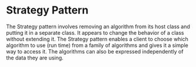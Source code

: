 # Strategy Pattern

The Strategy pattern involves removing an algorithm from its host class and putting it in a separate class.
It appears to change the behavior of a class without extending it.
The Strategy pattern enables a client to choose which algorithm to use (run time) from a family of algorithms and gives it a simple way to access it.
The algorithms can also be expressed independently of the data they are using.